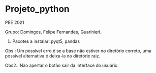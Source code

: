 # Projeto_python
PEE 2021

Grupo: Domingos, Felipe Fernandes, Guarinieri.

1. Pacotes a instalar: pyqt5, pandas

Obs.: Um possível erro é se a base não estiver no diretório correto, uma possível alternativa é deixa-la no diretório raiz.

Obs2.: Não apertar o botão sair da interface do usuário.
